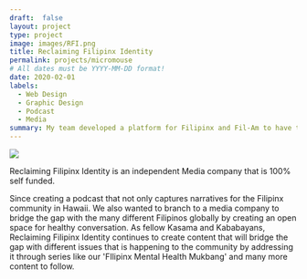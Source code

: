 ```yaml
---
draft:  false
layout: project
type: project
image: images/RFI.png
title: Reclaiming Filipinx Identity
permalink: projects/micromouse
# All dates must be YYYY-MM-DD format!
date: 2020-02-01
labels:
  - Web Design
  - Graphic Design
  - Podcast
  - Media
summary: My team developed a platform for Filipinx and Fil-Am to have their voices heard.
---
```


<div class="ui large rounded images">
    <img class="ui image" src="../images/rfi-3.png">
</div>


Reclaiming Filipinx Identity is an independent Media company that is 100% self funded. 

 
  Since creating a podcast that not only captures narratives for the Filipinx community in Hawaii. We also wanted to branch to a media company to bridge the gap with the many different Filipinos globally by creating an open space for healthy conversation. 
  As fellow Kasama and Kababayans, Reclaiming Filipinx Identity continues to create content that will bridge the gap with different issues that is happening to the community by addressing it through series like our 'FIlipinx Mental Health Mukbang' and many more content to follow. 

